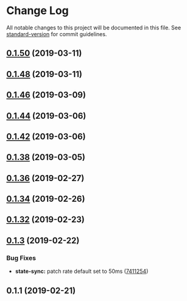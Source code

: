 # Change Log

All notable changes to this project will be documented in this file. See [standard-version](https://github.com/conventional-changelog/standard-version) for commit guidelines.

<a name="0.1.50"></a>
## [0.1.50](https://github.com/joshfeinsilber/blueboat/compare/v0.1.48...v0.1.50) (2019-03-11)



<a name="0.1.48"></a>
## [0.1.48](https://github.com/joshfeinsilber/blueboat/compare/v0.1.46...v0.1.48) (2019-03-11)



<a name="0.1.46"></a>
## [0.1.46](https://github.com/joshfeinsilber/blueboat/compare/v0.1.44...v0.1.46) (2019-03-09)



<a name="0.1.44"></a>
## [0.1.44](https://github.com/joshfeinsilber/blueboat/compare/v0.1.42...v0.1.44) (2019-03-06)



<a name="0.1.42"></a>
## [0.1.42](https://github.com/joshfeinsilber/blueboat/compare/v0.1.38...v0.1.42) (2019-03-06)



<a name="0.1.38"></a>
## [0.1.38](https://github.com/joshfeinsilber/blueboat/compare/v0.1.36...v0.1.38) (2019-03-05)



<a name="0.1.36"></a>
## [0.1.36](https://github.com/joshfeinsilber/blueboat/compare/v0.1.34...v0.1.36) (2019-02-27)



<a name="0.1.34"></a>
## [0.1.34](https://github.com/joshfeinsilber/blueboat/compare/v0.1.32...v0.1.34) (2019-02-26)



<a name="0.1.32"></a>
## [0.1.32](https://github.com/joshfeinsilber/blueboat/compare/v0.1.3...v0.1.32) (2019-02-23)



<a name="0.1.3"></a>
## [0.1.3](https://github.com/joshfeinsilber/blueboat/compare/v0.1.1...v0.1.3) (2019-02-22)


### Bug Fixes

* **state-sync:** patch rate default set to 50ms ([7411254](https://github.com/joshfeinsilber/blueboat/commit/7411254))



<a name="0.1.1"></a>
## 0.1.1 (2019-02-21)
